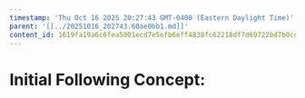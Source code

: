 ```yaml
---
timestamp: 'Thu Oct 16 2025 20:27:43 GMT-0400 (Eastern Daylight Time)'
parent: '[[../20251016_202743.60ae0bb1.md]]'
content_id: 1619fa19a6c6fea5001ecd7e5efb6eff4838fc62218df7d69722bd7b0cd00408
---
```


# Initial Following Concept:
